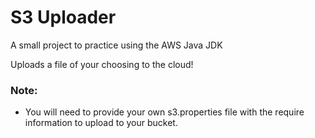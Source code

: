 # S3 Uploader
A small project to practice using the AWS Java JDK

Uploads a file of your choosing to the cloud!

### Note:
- You will need to provide your own s3.properties file with the require information to upload to your bucket.
